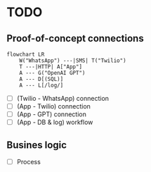 # TODO

## Proof-of-concept connections

```mermaid
flowchart LR
    W("WhatsApp") ---|SMS| T("Twilio")
    T ---|HTTP| A["App"]
    A --- G("OpenAI GPT")
    A --- D[(SQL)]
    A --- L[/log/]
```

- [ ] (Twilio - WhatsApp) connection
- [ ] (App - Twilio) connection
- [ ] (App - GPT) connection
- [ ] (App - DB & log) workflow

## Busines logic
- [ ] Process 

